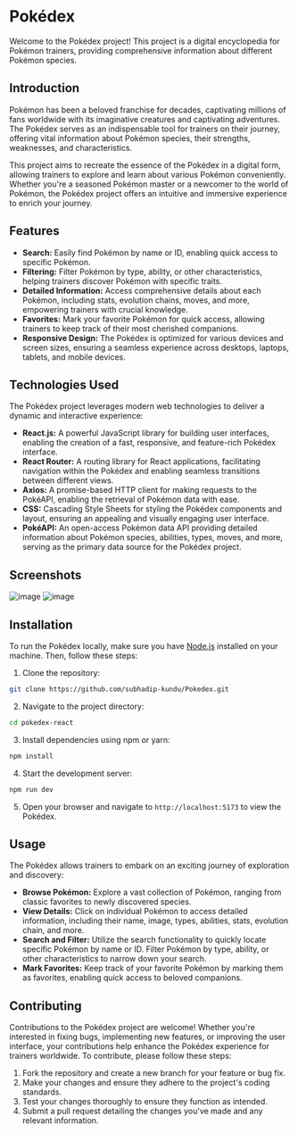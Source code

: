 # Pokédex

Welcome to the Pokédex project! This project is a digital encyclopedia for Pokémon trainers, providing comprehensive information about different Pokémon species.

## Introduction

Pokémon has been a beloved franchise for decades, captivating millions of fans worldwide with its imaginative creatures and captivating adventures. The Pokédex serves as an indispensable tool for trainers on their journey, offering vital information about Pokémon species, their strengths, weaknesses, and characteristics.

This project aims to recreate the essence of the Pokédex in a digital form, allowing trainers to explore and learn about various Pokémon conveniently. Whether you're a seasoned Pokémon master or a newcomer to the world of Pokémon, the Pokédex project offers an intuitive and immersive experience to enrich your journey.

## Features

- **Search:** Easily find Pokémon by name or ID, enabling quick access to specific Pokémon.
- **Filtering:** Filter Pokémon by type, ability, or other characteristics, helping trainers discover Pokémon with specific traits.
- **Detailed Information:** Access comprehensive details about each Pokémon, including stats, evolution chains, moves, and more, empowering trainers with crucial knowledge.
- **Favorites:** Mark your favorite Pokémon for quick access, allowing trainers to keep track of their most cherished companions.
- **Responsive Design:** The Pokédex is optimized for various devices and screen sizes, ensuring a seamless experience across desktops, laptops, tablets, and mobile devices.

## Technologies Used

The Pokédex project leverages modern web technologies to deliver a dynamic and interactive experience:

- **React.js:** A powerful JavaScript library for building user interfaces, enabling the creation of a fast, responsive, and feature-rich Pokédex interface.
- **React Router:** A routing library for React applications, facilitating navigation within the Pokédex and enabling seamless transitions between different views.
- **Axios:** A promise-based HTTP client for making requests to the PokéAPI, enabling the retrieval of Pokémon data with ease.
- **CSS:** Cascading Style Sheets for styling the Pokédex components and layout, ensuring an appealing and visually engaging user interface.
- **PokéAPI:** An open-access Pokémon data API providing detailed information about Pokémon species, abilities, types, moves, and more, serving as the primary data source for the Pokédex project.

## Screenshots

![image](https://github.com/subhadip-kundu/Pokedex/assets/124190254/814d1f29-8151-4d3f-9492-9dea41e41d5e)
![image](https://github.com/subhadip-kundu/Pokedex/assets/124190254/d1516c9d-a001-4b03-a038-654b73ed5e44)


## Installation

To run the Pokédex locally, make sure you have [Node.js](https://nodejs.org/) installed on your machine. Then, follow these steps:

1. Clone the repository:

```bash
git clone https://github.com/subhadip-kundu/Pokedex.git
```

2. Navigate to the project directory:

```bash
cd pokedex-react
```

3. Install dependencies using npm or yarn:

```bash
npm install
```

4. Start the development server:

```bash
npm run dev
```

5. Open your browser and navigate to `http://localhost:5173` to view the Pokédex.

## Usage

The Pokédex allows trainers to embark on an exciting journey of exploration and discovery:

- **Browse Pokémon:** Explore a vast collection of Pokémon, ranging from classic favorites to newly discovered species.
- **View Details:** Click on individual Pokémon to access detailed information, including their name, image, types, abilities, stats, evolution chain, and more.
- **Search and Filter:** Utilize the search functionality to quickly locate specific Pokémon by name or ID. Filter Pokémon by type, ability, or other characteristics to narrow down your search.
- **Mark Favorites:** Keep track of your favorite Pokémon by marking them as favorites, enabling quick access to beloved companions.

## Contributing

Contributions to the Pokédex project are welcome! Whether you're interested in fixing bugs, implementing new features, or improving the user interface, your contributions help enhance the Pokédex experience for trainers worldwide. To contribute, please follow these steps:

1. Fork the repository and create a new branch for your feature or bug fix.
2. Make your changes and ensure they adhere to the project's coding standards.
3. Test your changes thoroughly to ensure they function as intended.
4. Submit a pull request detailing the changes you've made and any relevant information.
